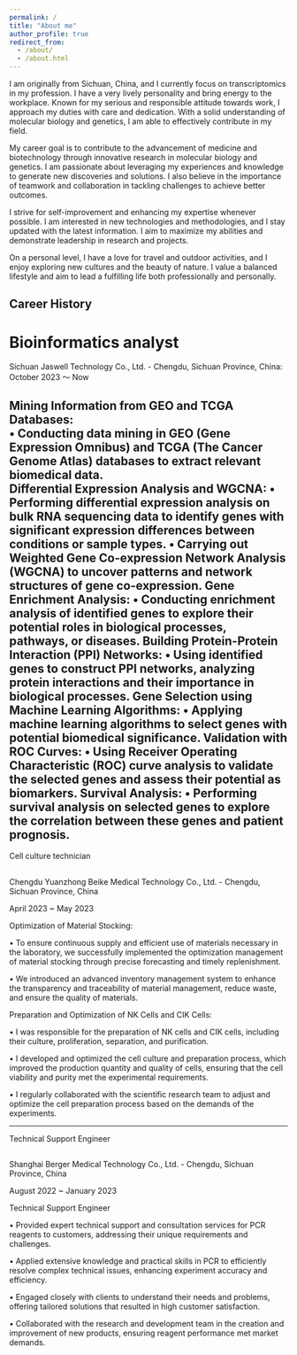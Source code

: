```yaml
---
permalink: /
title: "About me"
author_profile: true
redirect_from: 
  - /about/
  - /about.html
---
```


I am originally from Sichuan, China, and I currently focus on transcriptomics in my profession. I have a very lively personality and bring energy to the workplace. Known for my serious and responsible attitude towards work, I approach my duties with care and dedication. With a solid understanding of molecular biology and genetics, I am able to effectively contribute in my field.

My career goal is to contribute to the advancement of medicine and biotechnology through innovative research in molecular biology and genetics. I am passionate about leveraging my experiences and knowledge to generate new discoveries and solutions. I also believe in the importance of teamwork and collaboration in tackling challenges to achieve better outcomes.

I strive for self-improvement and enhancing my expertise whenever possible. I am interested in new technologies and methodologies, and I stay updated with the latest information. I aim to maximize my abilities and demonstrate leadership in research and projects.

On a personal level, I have a love for travel and outdoor activities, and I enjoy exploring new cultures and the beauty of nature. I value a balanced lifestyle and aim to lead a fulfilling life both professionally and personally.

Career History
---
Bioinformatics analyst
===
Sichuan Jaswell Technology Co., Ltd. - Chengdu, Sichuan Province, China: October 2023 〜 Now

Mining Information from GEO and TCGA Databases: \
• Conducting data mining in GEO (Gene Expression Omnibus) and TCGA (The Cancer Genome Atlas) databases to extract relevant biomedical data. \
Differential Expression Analysis and WGCNA:
• Performing differential expression analysis on bulk RNA sequencing data to identify genes with significant expression differences between conditions or sample types.
• Carrying out Weighted Gene Co-expression Network Analysis (WGCNA) to uncover patterns and network structures of gene co-expression.
Gene Enrichment Analysis:
• Conducting enrichment analysis of identified genes to explore their potential roles in biological processes, pathways, or diseases.
Building Protein-Protein Interaction (PPI) Networks:
• Using identified genes to construct PPI networks, analyzing protein interactions and their importance in biological processes.
Gene Selection using Machine Learning Algorithms:
• Applying machine learning algorithms to select genes with potential biomedical significance. Validation with ROC Curves:
• Using Receiver Operating Characteristic (ROC) curve analysis to validate the selected genes and assess their potential as biomarkers.
Survival Analysis:
• Performing survival analysis on selected genes to explore the correlation between these genes and patient prognosis.
---
Cell culture technician
##
Chengdu Yuanzhong Beike Medical Technology Co., Ltd. - Chengdu, Sichuan Province, China

April 2023 ~ May 2023

Optimization of Material Stocking:

• To ensure continuous supply and efficient use of materials necessary in the laboratory, we successfully implemented the optimization management of material stocking through precise forecasting and timely replenishment.

• We introduced an advanced inventory management system to enhance the transparency and traceability of material management, reduce waste, and ensure the quality of materials.

Preparation and Optimization of NK Cells and CIK Cells:

• I was responsible for the preparation of NK cells and CIK cells, including their culture, proliferation, separation, and purification.

• I developed and optimized the cell culture and preparation process, which improved the production quantity and quality of cells, ensuring that the cell viability and purity met the experimental requirements.

• I regularly collaborated with the scientific research team to adjust and optimize the cell preparation process based on the demands of the experiments.

---
Technical Support Engineer
##
Shanghai Berger Medical Technology Co., Ltd. - Chengdu, Sichuan Province, China

August 2022 ~ January 2023

Technical Support Engineer

• Provided expert technical support and consultation services for PCR reagents to customers, addressing their unique requirements and challenges.

• Applied extensive knowledge and practical skills in PCR to efficiently resolve complex technical issues, enhancing experiment accuracy and efficiency.

• Engaged closely with clients to understand their needs and problems, offering tailored solutions that resulted in high customer satisfaction.

• Collaborated with the research and development team in the creation and improvement of new products, ensuring reagent performance met market demands.

